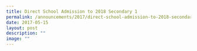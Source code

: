 ```yaml
---
title: Direct School Admission to 2018 Secondary 1
permalink: /announcements/2017/direct-school-admission-to-2018-secondary-1/
date: 2017-05-15
layout: post
description: ""
image: ""
---
```

